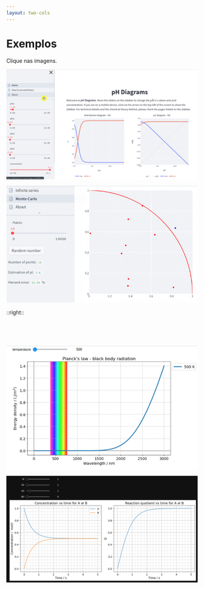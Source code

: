 ```yaml
---
layout: two-cols
---
```


# Exemplos

Clique nas imagens.

<a href="https://phdiagrams.streamlit.app/"><img src="/images/animation_ph_diagrams.gif" class="m-5 h-40"></a>


<a href="https://pi-monte-carlo.streamlit.app/"><img src="/images/animation_pi.gif" class="m-10 h-40"></a>

::right::

<br>
<br>
<br>

<a href="https://planck.streamlit.app/"><img src="/images/animation_planck.gif" class="m-10 h-40"></a>

<a href="https://reversiblefirstorder.streamlit.app/"><img src="/images/animation_reversible_interactive.gif" class="m-10 h-40"></a>

